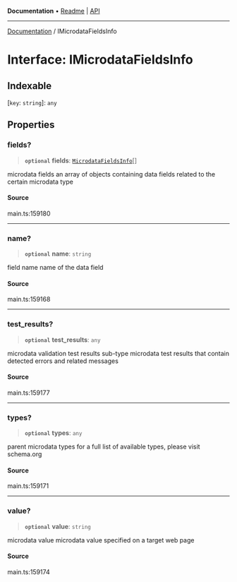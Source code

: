 **Documentation** • [Readme](../README.md) \| [API](../globals.md)

***

[Documentation](../README.md) / IMicrodataFieldsInfo

# Interface: IMicrodataFieldsInfo

## Indexable

 \[`key`: `string`\]: `any`

## Properties

### fields?

> **`optional`** **fields**: [`MicrodataFieldsInfo`](../classes/MicrodataFieldsInfo.md)[]

microdata fields
an array of objects containing data fields related to the certain microdata type

#### Source

main.ts:159180

***

### name?

> **`optional`** **name**: `string`

field name
name of the data field

#### Source

main.ts:159168

***

### test\_results?

> **`optional`** **test\_results**: `any`

microdata validation test results
sub-type microdata test results that contain detected errors and related messages

#### Source

main.ts:159177

***

### types?

> **`optional`** **types**: `any`

parent microdata types
for a full list of available types, please visit schema.org

#### Source

main.ts:159171

***

### value?

> **`optional`** **value**: `string`

microdata value
microdata value specified on a target web page

#### Source

main.ts:159174
